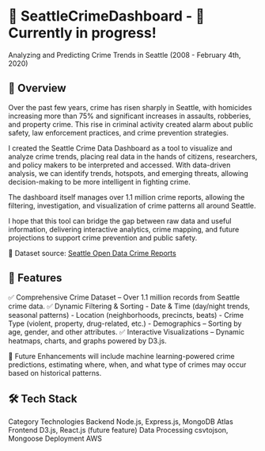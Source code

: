 # 📝 SeattleCrimeDashboard - 🚧 Currently in progress! 
Analyzing and Predicting Crime Trends in Seattle (2008 - February 4th, 2020)

## 📍 Overview 
Over the past few years, crime has risen sharply in Seattle, with homicides increasing more than 75% and significant increases in assaults, robberies, and property crime. This rise in criminal activity created alarm about public safety, law enforcement practices, and crime prevention strategies.

I created the Seattle Crime Data Dashboard as a tool to visualize and analyze crime trends, placing real data in the hands of citizens, researchers, and policy makers to be interpreted and accessed. With data-driven analysis, we can identify trends, hotspots, and emerging threats, allowing decision-making to be more intelligent in fighting crime.

The dashboard itself manages over 1.1 million crime reports, allowing the filtering, investigation, and visualization of crime patterns all around Seattle. 

 I hope that this tool can bridge the gap between raw data and useful information, delivering interactive analytics, crime mapping, and future projections to support crime prevention and public safety.

🔗 Dataset source: [Seattle Open Data Crime Reports]([https://data.seattle.gov/](https://data.seattle.gov/Public-Safety/SPD-Crime-Data-2008-Present/tazs-3rd5/about_data))


## 🎯 Features 
✅ Comprehensive Crime Dataset – Over 1.1 million records from Seattle crime data.
✅ Dynamic Filtering & Sorting
    - Date & Time (day/night trends, seasonal patterns)
    - Location (neighborhoods, precincts, beats)
    - Crime Type (violent, property, drug-related, etc.)
    - Demographics – Sorting by age, gender, and other attributes.
✅ Interactive Visualizations – Dynamic heatmaps, charts, and graphs powered by D3.js.

🚀 Future Enhancements will include machine learning-powered crime predictions, estimating where, when, and what type of crimes may occur based on historical patterns.

## 🛠️ Tech Stack
Category	        Technologies
Backend	          Node.js, Express.js, MongoDB Atlas
Frontend	        D3.js, React.js (future feature)
Data Processing	  csvtojson, Mongoose
Deployment	      AWS 
